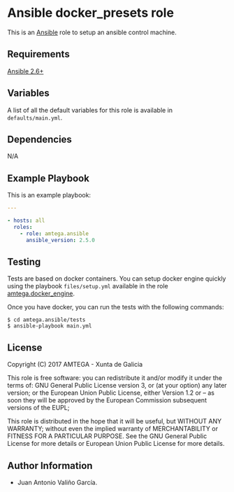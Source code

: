 # Ansible docker_presets role

This is an [Ansible](http://www.ansible.com) role to setup an ansible control machine.

## Requirements

[Ansible 2.6+](http://docs.ansible.com/ansible/latest/intro_installation.html)

## Variables

A list of all the default variables for this role is available in `defaults/main.yml`.

## Dependencies

N/A

## Example Playbook

This is an example playbook:

```yaml
---

- hosts: all
  roles:
    - role: amtega.ansible
      ansible_version: 2.5.0  
```

## Testing

Tests are based on docker containers. You can setup docker engine quickly using the playbook `files/setup.yml` available in the role [amtega.docker_engine](https://galaxy.ansible.com/amtega/docker_engine).

Once you have docker, you can run the tests with the following commands:

```shell
$ cd amtega.ansible/tests
$ ansible-playbook main.yml
```

## License

Copyright (C) 2017 AMTEGA - Xunta de Galicia

This role is free software: you can redistribute it and/or modify
it under the terms of:
GNU General Public License version 3, or (at your option) any later version;
or the European Union Public License, either Version 1.2 or – as soon
they will be approved by the European Commission ­subsequent versions of
the EUPL;

This role is distributed in the hope that it will be useful,
but WITHOUT ANY WARRANTY; without even the implied warranty of
MERCHANTABILITY or FITNESS FOR A PARTICULAR PURPOSE.  See the
GNU General Public License for more details or European Union Public License for more details.

## Author Information

- Juan Antonio Valiño García.
